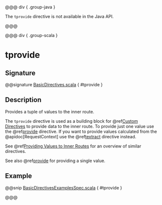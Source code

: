 @@@ div { .group-java }

The `tprovide` directive is not available in the Java API.

@@@

@@@ div { .group-scala }
# tprovide

## Signature

@@signature [BasicDirectives.scala](/http/src/main/scala/akka/http/scaladsl/server/directives/BasicDirectives.scala) { #tprovide }

## Description

Provides a tuple of values to the inner route.

The `tprovide` directive is used as a building block for @ref[Custom Directives](../custom-directives.md) to provide data to the inner route.
To provide just one value use the @ref[provide](provide.md) directive. If you want to provide values calculated from the
@apidoc[RequestContext] use the @ref[textract](textract.md) directive instead.

See @ref[Providing Values to Inner Routes](index.md#providedirectives) for an overview of similar directives.

See also @ref[provide](provide.md) for providing a single value.

## Example

@@snip [BasicDirectivesExamplesSpec.scala](/docs/src/test/scala/docs/http/scaladsl/server/directives/BasicDirectivesExamplesSpec.scala) { #tprovide }

@@@
